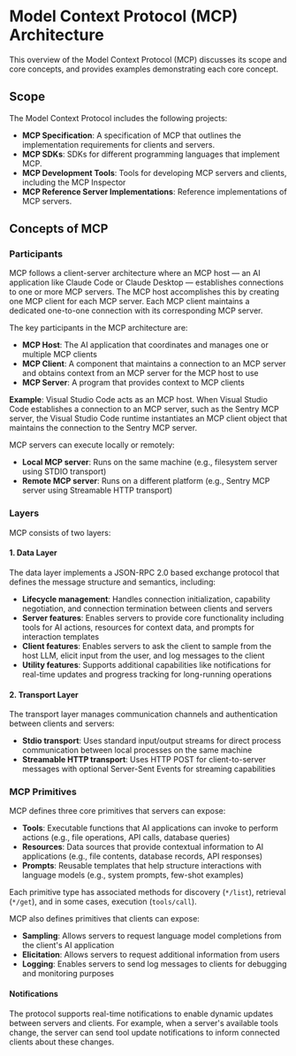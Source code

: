 # Model Context Protocol (MCP) Architecture

This overview of the Model Context Protocol (MCP) discusses its scope and core concepts, and provides examples demonstrating each core concept.

## Scope

The Model Context Protocol includes the following projects:

* **MCP Specification**: A specification of MCP that outlines the implementation requirements for clients and servers.
* **MCP SDKs**: SDKs for different programming languages that implement MCP.
* **MCP Development Tools**: Tools for developing MCP servers and clients, including the MCP Inspector
* **MCP Reference Server Implementations**: Reference implementations of MCP servers.

## Concepts of MCP

### Participants

MCP follows a client-server architecture where an MCP host — an AI application like Claude Code or Claude Desktop — establishes connections to one or more MCP servers. The MCP host accomplishes this by creating one MCP client for each MCP server. Each MCP client maintains a dedicated one-to-one connection with its corresponding MCP server.

The key participants in the MCP architecture are:

* **MCP Host**: The AI application that coordinates and manages one or multiple MCP clients
* **MCP Client**: A component that maintains a connection to an MCP server and obtains context from an MCP server for the MCP host to use
* **MCP Server**: A program that provides context to MCP clients

**Example**: Visual Studio Code acts as an MCP host. When Visual Studio Code establishes a connection to an MCP server, such as the Sentry MCP server, the Visual Studio Code runtime instantiates an MCP client object that maintains the connection to the Sentry MCP server.

MCP servers can execute locally or remotely:
- **Local MCP server**: Runs on the same machine (e.g., filesystem server using STDIO transport)
- **Remote MCP server**: Runs on a different platform (e.g., Sentry MCP server using Streamable HTTP transport)

### Layers

MCP consists of two layers:

#### 1. Data Layer
The data layer implements a JSON-RPC 2.0 based exchange protocol that defines the message structure and semantics, including:

* **Lifecycle management**: Handles connection initialization, capability negotiation, and connection termination between clients and servers
* **Server features**: Enables servers to provide core functionality including tools for AI actions, resources for context data, and prompts for interaction templates
* **Client features**: Enables servers to ask the client to sample from the host LLM, elicit input from the user, and log messages to the client
* **Utility features**: Supports additional capabilities like notifications for real-time updates and progress tracking for long-running operations

#### 2. Transport Layer
The transport layer manages communication channels and authentication between clients and servers:

* **Stdio transport**: Uses standard input/output streams for direct process communication between local processes on the same machine
* **Streamable HTTP transport**: Uses HTTP POST for client-to-server messages with optional Server-Sent Events for streaming capabilities

### MCP Primitives

MCP defines three core primitives that servers can expose:

* **Tools**: Executable functions that AI applications can invoke to perform actions (e.g., file operations, API calls, database queries)
* **Resources**: Data sources that provide contextual information to AI applications (e.g., file contents, database records, API responses)
* **Prompts**: Reusable templates that help structure interactions with language models (e.g., system prompts, few-shot examples)

Each primitive type has associated methods for discovery (`*/list`), retrieval (`*/get`), and in some cases, execution (`tools/call`).

MCP also defines primitives that clients can expose:

* **Sampling**: Allows servers to request language model completions from the client's AI application
* **Elicitation**: Allows servers to request additional information from users
* **Logging**: Enables servers to send log messages to clients for debugging and monitoring purposes

#### Notifications

The protocol supports real-time notifications to enable dynamic updates between servers and clients. For example, when a server's available tools change, the server can send tool update notifications to inform connected clients about these changes.